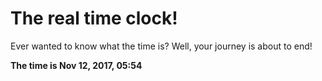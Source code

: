 # The real time clock!

Ever wanted to know what the time is? Well, your journey is about to end!

**The time is Nov 12, 2017, 05:54**